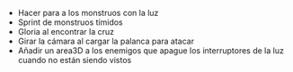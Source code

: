 
- Hacer para a los monstruos con la luz
- Sprint de monstruos tímidos
- Gloria al encontrar la cruz
- Girar la cámara al cargar la palanca para atacar
- Añadir un area3D a los enemigos que apague los interruptores de la luz cuando no están siendo vistos
